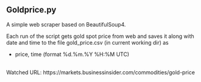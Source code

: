 ## Goldprice.py
A simple web scraper based on BeautifulSoup4.

Each run of the script gets gold spot price from web and saves it along with date and time to the file gold_price.csv (in current working dir) as

- price, time (format %d.%m.%Y %H:%M UTC)
<br>
Watched URL: https://markets.businessinsider.com/commodities/gold-price
